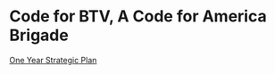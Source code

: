 Code for BTV, A Code for America Brigade
========================================

[One Year Strategic Plan](http://codeforbtv.github.com/strategic-plan/)
